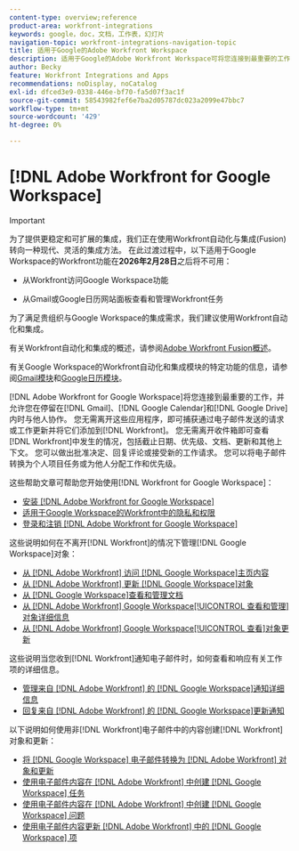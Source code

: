 ```yaml
---
content-type: overview;reference
product-area: workfront-integrations
keywords: google，doc，文档，工作表，幻灯片
navigation-topic: workfront-integrations-navigation-topic
title: 适用于Google的Adobe Workfront Workspace
description: 适用于Google的Adobe Workfront Workspace可将您连接到最重要的工作，并允许您在停留在Gmail、Google Calendar和Google Drive中时与他人协作。 您无需离开这些应用程序，即可捕获通过电子邮件发送的请求或工作更新，并将它们添加到Workfront。 您无需离开收件箱，即可检查Workfront中发生的事件，包括截止日期、优先级、文档、更新和其他上下文。 您可以做出批准决定、回复评论或接受新的工作请求。 您可以将电子邮件转换为个人项目任务或为他人分配工作和优先级。
author: Becky
feature: Workfront Integrations and Apps
recommendations: noDisplay, noCatalog
exl-id: dfced3e9-0338-446e-bf70-fa5d07f3ac1f
source-git-commit: 58543982fef6e7ba2d05787dc023a2099e47bbc7
workflow-type: tm+mt
source-wordcount: '429'
ht-degree: 0%

---
```


# [!DNL Adobe Workfront for Google Workspace]

>[!IMPORTANT]
>
>为了提供更稳定和可扩展的集成，我们正在使用Workfront自动化与集成(Fusion)转向一种现代、灵活的集成方法。 在此过渡过程中，以下适用于Google Workspace的Workfront功能在&#x200B;**2026年2月28日**&#x200B;之后将不可用：
>
>* 从Workfront访问Google Workspace功能
>
>* 从Gmail或Google日历网站面板查看和管理Workfront任务
>
>为了满足贵组织与Google Workspace的集成需求，我们建议使用Workfront自动化和集成。
>
>有关Workfront自动化和集成的概述，请参阅[Adobe Workfront Fusion概述](https://experienceleague.adobe.com/zh-hans/docs/workfront-fusion/using/get-started-with-fusion/understand-workfront-fusion/workfront-fusion-overview)。
>
>有关Google Workspace的Workfront自动化和集成模块的特定功能的信息，请参阅[Gmail模块](https://experienceleague.adobe.com/zh-hans/docs/workfront-fusion/using/references/apps-and-their-modules/third-party-app-connectors/gmail-modules)和[Google日历模块](https://experienceleague.adobe.com/zh-hans/docs/workfront-fusion/using/references/apps-and-their-modules/third-party-app-connectors/google-calendar-modules)。

[!DNL Adobe Workfront for Google Workspace]将您连接到最重要的工作，并允许您在停留在[!DNL Gmail]、[!DNL Google Calendar]和[!DNL Google Drive]内时与他人协作。 您无需离开这些应用程序，即可捕获通过电子邮件发送的请求或工作更新并将它们添加到[!DNL Workfront]。 您无需离开收件箱即可查看[!DNL Workfront]中发生的情况，包括截止日期、优先级、文档、更新和其他上下文。 您可以做出批准决定、回复评论或接受新的工作请求。 您可以将电子邮件转换为个人项目任务或为他人分配工作和优先级。

这些帮助文章可帮助您开始使用[!DNL Workfront for Google Workspace]：

* [安装 [!DNL Adobe Workfront for Google Workspace]](../../workfront-integrations-and-apps/workfront-for-g-suite/install-workfront-for-gsuite.md)
* [适用于Google Workspace的Workfront中的隐私和权限](../../workfront-integrations-and-apps/workfront-for-g-suite/privacy-and-permissions-in-g-suite.md)
* [登录和注销 [!DNL Adobe Workfront for Google Workspace]](../../workfront-integrations-and-apps/workfront-for-g-suite/log-in-and-out-wf-for-gsuite.md)

这些说明如何在不离开[!DNL Workfront]的情况下管理[!DNL Google Workspace]对象：

* [从 [!DNL Adobe Workfront] 访问 [!DNL Google Workspace]主页内容](../../workfront-integrations-and-apps/workfront-for-g-suite/access-wf-home-content-from-g-suite.md)
* [从 [!DNL Adobe Workfront] 更新 [!DNL Google Workspace]对象](../../workfront-integrations-and-apps/workfront-for-g-suite/update-a-workfront-object-in-gsuite.md)
* [从 [!DNL Google Workspace]查看和管理文档](../../workfront-integrations-and-apps/workfront-for-g-suite/view-and-manage-documents-in-gsuite.md)
* [从 [!DNL Adobe Workfront] Google Workspace[!UICONTROL 查看和管理]对象详细信息](../../workfront-integrations-and-apps/workfront-for-g-suite/view-manage-work-item-details-in-gsuite.md)
* [从 [!DNL Adobe Workfront] Google Workspace[!UICONTROL 查看]对象更新](../../workfront-integrations-and-apps/workfront-for-g-suite/view-object-updates-in-gsuite.md)

这些说明当您收到[!DNL Workfront]通知电子邮件时，如何查看和响应有关工作项的详细信息。

* [管理来自 [!DNL Adobe Workfront] 的 [!DNL Google Workspace]通知详细信息](../../workfront-integrations-and-apps/workfront-for-g-suite/manage-wf-email-notification-details-in-gsuite.md)
* [回复来自 [!DNL Adobe Workfront] 的 [!DNL Google Workspace]更新通知](../../workfront-integrations-and-apps/workfront-for-g-suite/reply-to-wf-update-notification-from-gsuite.md)

以下说明如何使用非[!DNL Workfront]电子邮件中的内容创建[!DNL Workfront]对象和更新：

* [将 [!DNL Google Workspace] 电子邮件转换为 [!DNL Adobe Workfront] 对象和更新](../../workfront-integrations-and-apps/workfront-for-g-suite/turn-gsuite-emails-into-wf-objects-and-updates.md)
* [使用电子邮件内容在 [!DNL Adobe Workfront] 中创建 [!DNL Google Workspace] 任务](../../workfront-integrations-and-apps/workfront-for-g-suite/create-wf-task-in-gsuite-using-email-content.md)
* [使用电子邮件内容在 [!DNL Adobe Workfront] 中创建 [!DNL Google Workspace] 问题](../../workfront-integrations-and-apps/workfront-for-g-suite/create-wf-issue-in-g-suite-using-email-content.md)
* [使用电子邮件内容更新 [!DNL Adobe Workfront] 中的 [!DNL Google Workspace] 项](../../workfront-integrations-and-apps/workfront-for-g-suite/update-wf-item-using-email-content.md)
